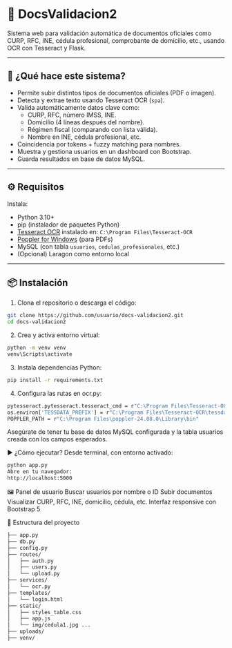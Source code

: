 # 📄 DocsValidacion2

Sistema web para validación automática de documentos oficiales como CURP, RFC, INE, cédula profesional, comprobante de domicilio, etc., usando OCR con Tesseract y Flask.

---

## 🧩 ¿Qué hace este sistema?

- Permite subir distintos tipos de documentos oficiales (PDF o imagen).
- Detecta y extrae texto usando Tesseract OCR (`spa`).
- Valida automáticamente datos clave como:
  - CURP, RFC, número IMSS, INE.
  - Domicilio (4 líneas después del nombre).
  - Régimen fiscal (comparando con lista válida).
  - Nombre en INE, cédula profesional, etc.
- Coincidencia por tokens + fuzzy matching para nombres.
- Muestra y gestiona usuarios en un dashboard con Bootstrap.
- Guarda resultados en base de datos MySQL.

---

## ⚙️ Requisitos

Instala:

- Python 3.10+
- pip (instalador de paquetes Python)
- [Tesseract OCR](https://github.com/tesseract-ocr/tesseract) instalado en:
  `C:\Program Files\Tesseract-OCR`
- [Poppler for Windows](https://blog.alivate.com.au/poppler-windows/) (para PDFs)
- MySQL (con tabla `usuarios`, `cedulas_profesionales`, etc.)
- (Opcional) Laragon como entorno local

---

## 📦 Instalación

1. Clona el repositorio o descarga el código:

```bash
git clone https://github.com/usuario/docs-validacion2.git
cd docs-validacion2
```
2. Crea y activa entorno virtual:

```bash
python -m venv venv
venv\Scripts\activate
```
3. Instala dependencias Python:

```bash
pip install -r requirements.txt
```
4. Configura las rutas en ocr.py:

```bash
pytesseract.pytesseract.tesseract_cmd = r"C:\Program Files\Tesseract-OCR\tesseract.exe"
os.environ['TESSDATA_PREFIX'] = r"C:\Program Files\Tesseract-OCR\tessdata"
POPPLER_PATH = r"C:\Program Files\poppler-24.08.0\Library\bin"
```
Asegúrate de tener tu base de datos MySQL configurada y la tabla usuarios creada con los campos esperados.

▶️ ¿Cómo ejecutar?
Desde terminal, con entorno activado:

```bash
python app.py
Abre en tu navegador:
http://localhost:5000
```

🖼️ Panel de usuario
Buscar usuarios por nombre o ID
Subir documentos
Visualizar CURP, RFC, INE, domicilio, cédula, etc.
Interfaz responsive con Bootstrap 5

📁 Estructura del proyecto
```bash
├── app.py
├── db.py
├── config.py
├── routes/
│   ├── auth.py
│   ├── users.py
│   └── upload.py
├── services/
│   └── ocr.py
├── templates/
│   └── login.html
├── static/
│   ├── styles_table.css
│   ├── app.js
│   └── img/cedula1.jpg ...
├── uploads/
├── venv/
